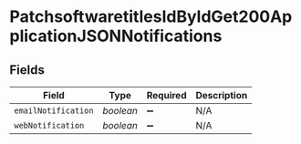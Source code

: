 # PatchsoftwaretitlesIdByIdGet200ApplicationJSONNotifications


## Fields

| Field               | Type                | Required            | Description         |
| ------------------- | ------------------- | ------------------- | ------------------- |
| `emailNotification` | *boolean*           | :heavy_minus_sign:  | N/A                 |
| `webNotification`   | *boolean*           | :heavy_minus_sign:  | N/A                 |